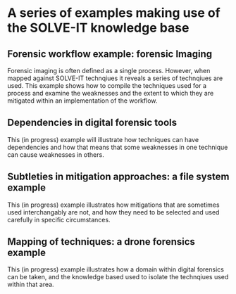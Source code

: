 # A series of examples making use of the SOLVE-IT knowledge base

## Forensic workflow example: forensic Imaging
Forensic imaging is often defined as a single process. However, when mapped against SOLVE-IT technqiues it reveals a series of technqiues are used. This example shows how to compile the techniques used for a process and examine the weaknesses and the extent to which they are mitigated within an implementation of the workflow. 

## Dependencies in digital forensic tools
This (in progress) example will illustrate how techniques can have dependencies and how that means that some weaknesses in one technique can cause weaknesses in others. 

## Subtleties in mitigation approaches: a file system example
This (in progress) example illustrates how mitigations that are sometimes used interchangably are not, and how they need to be selected and used carefully in specific circumstances. 

## Mapping of techniques: a drone forensics example
This (in progress) example illustrates how a domain within digital forensics can be taken, and the knowledge based used to isolate the technqiues used within that area. 
